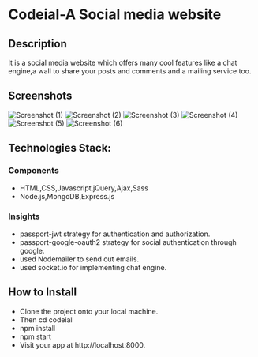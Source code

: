 # Codeial-A Social media website
## Description
It is a social media website which offers many cool features like a chat engine,a wall to share your posts and comments and a mailing service too.
## Screenshots
![Screenshot (1)](https://user-images.githubusercontent.com/110568527/204067058-c5b71980-5fbb-4ac9-be52-3cf6664b8c39.png)
![Screenshot (2)](https://user-images.githubusercontent.com/110568527/204067075-b12a9754-4b0b-454f-8c96-df382567d24b.png)
![Screenshot (3)](https://user-images.githubusercontent.com/110568527/204067076-4ffc896b-7ab3-4c3a-825e-a2f984c1adbf.png)
![Screenshot (4)](https://user-images.githubusercontent.com/110568527/204067079-853b83c9-6608-4464-a4b3-050d6cf2908d.png)
![Screenshot (5)](https://user-images.githubusercontent.com/110568527/204067082-c9e20752-a543-402d-bb91-c9c6e330ce94.png)
![Screenshot (6)](https://user-images.githubusercontent.com/110568527/204067116-41988cd1-895f-431e-9b75-4cc03db2c827.png)

## Technologies Stack:
### Components
* HTML,CSS,Javascript,jQuery,Ajax,Sass
* Node.js,MongoDB,Express.js
### Insights
* passport-jwt strategy for authentication and authorization.
* passport-google-oauth2 strategy for social authentication through google.
* used Nodemailer to send out emails.
* used socket.io for implementing chat engine.

## How to Install
* Clone the project onto your local machine.
* Then cd codeial
* npm install
* npm start
* Visit your app at http://localhost:8000.





